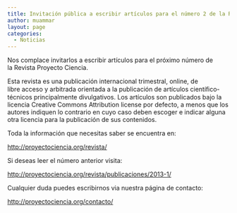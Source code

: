 ```yaml
---
title: Invitación pública a escribir artículos para el número 2 de la Revista de Proyecto Ciencia
author: muammar
layout: page
categories:
  - Noticias
---
```

Nos complace invitarlos a escribir artículos para el próximo número de la Revista Proyecto Ciencia.

Esta revista es una publicación internacional trimestral, online, de libre acceso y arbitrada orientada a la publicación de artículos cientíﬁco-técnicos principalmente divulgativos. Los artículos son publicados bajo la licencia Creative Commons Attribution license por defecto, a menos que los autores indiquen lo contrario en cuyo caso deben escoger e indicar alguna otra licencia para la publicación de sus contenidos.

Toda la información que necesitas saber se encuentra en:

<http://proyectociencia.org/revista/>

Si deseas leer el número anterior visita:

<http://proyectociencia.org/revista/publicaciones/2013-1/>

Cualquier duda puedes escribirnos via nuestra página de contacto:

<http://proyectociencia.org/contacto/>
